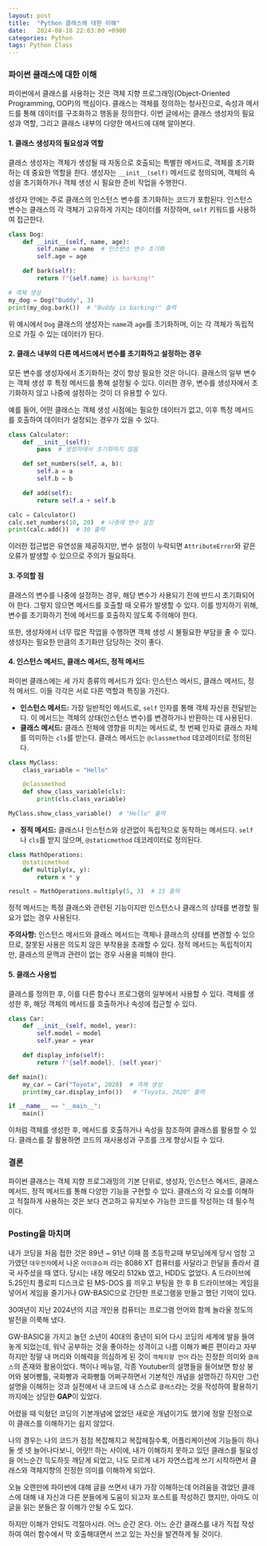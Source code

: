 ```yaml
---
layout: post
title:  "Python 클래스에 대한 이해"
date:   2024-08-18 22:03:00 +0900
categories: Python
tags: Python Class
---
```




### 파이썬 클래스에 대한 이해

파이썬에서 클래스를 사용하는 것은 객체 지향 프로그래밍(Object-Oriented Programming, OOP)의 핵심이다. 클래스는 객체를 정의하는 청사진으로, 속성과 메서드를 통해 데이터를 구조화하고 행동을 정의한다. 이번 글에서는 클래스 생성자의 필요성과 역할, 그리고 클래스 내부의 다양한 메서드에 대해 알아본다.

#### 1. 클래스 생성자의 필요성과 역할

클래스 생성자는 객체가 생성될 때 자동으로 호출되는 특별한 메서드로, 객체를 초기화하는 데 중요한 역할을 한다. 생성자는 `__init__(self)` 메서드로 정의되며, 객체의 속성을 초기화하거나 객체 생성 시 필요한 준비 작업을 수행한다.

생성자 안에는 주로 클래스의 인스턴스 변수를 초기화하는 코드가 포함된다. 인스턴스 변수는 클래스의 각 객체가 고유하게 가지는 데이터를 저장하며, `self` 키워드를 사용하여 접근한다.

```python
class Dog:
    def __init__(self, name, age):
        self.name = name  # 인스턴스 변수 초기화
        self.age = age

    def bark(self):
        return f"{self.name} is barking!"

# 객체 생성
my_dog = Dog("Buddy", 3)
print(my_dog.bark())  # "Buddy is barking!" 출력
```

위 예시에서 `Dog` 클래스의 생성자는 `name`과 `age`를 초기화하며, 이는 각 객체가 독립적으로 가질 수 있는 데이터가 된다.

#### 2. 클래스 내부의 다른 메서드에서 변수를 초기화하고 설정하는 경우

모든 변수를 생성자에서 초기화하는 것이 항상 필요한 것은 아니다. 클래스의 일부 변수는 객체 생성 후 특정 메서드를 통해 설정될 수 있다. 이러한 경우, 변수를 생성자에서 초기화하지 않고 나중에 설정하는 것이 더 유용할 수 있다.

예를 들어, 어떤 클래스는 객체 생성 시점에는 필요한 데이터가 없고, 이후 특정 메서드를 호출하여 데이터가 설정되는 경우가 있을 수 있다.

```python
class Calculator:
    def __init__(self):
        pass  # 생성자에서 초기화하지 않음

    def set_numbers(self, a, b):
        self.a = a
        self.b = b

    def add(self):
        return self.a + self.b

calc = Calculator()
calc.set_numbers(10, 20)  # 나중에 변수 설정
print(calc.add())  # 30 출력
```

이러한 접근법은 유연성을 제공하지만, 변수 설정이 누락되면 `AttributeError`와 같은 오류가 발생할 수 있으므로 주의가 필요하다.

#### 3. 주의할 점

클래스의 변수를 나중에 설정하는 경우, 해당 변수가 사용되기 전에 반드시 초기화되어야 한다. 그렇지 않으면 메서드를 호출할 때 오류가 발생할 수 있다. 이를 방지하기 위해, 변수를 초기화하기 전에 메서드를 호출하지 않도록 주의해야 한다.

또한, 생성자에서 너무 많은 작업을 수행하면 객체 생성 시 불필요한 부담을 줄 수 있다. 생성자는 필요한 만큼의 초기화만 담당하는 것이 좋다.

#### 4. 인스턴스 메서드, 클래스 메서드, 정적 메서드

파이썬 클래스에는 세 가지 종류의 메서드가 있다: 인스턴스 메서드, 클래스 메서드, 정적 메서드. 이들 각각은 서로 다른 역할과 특징을 가진다.

- **인스턴스 메서드:** 가장 일반적인 메서드로, `self` 인자를 통해 객체 자신을 전달받는다. 이 메서드는 객체의 상태(인스턴스 변수)를 변경하거나 반환하는 데 사용된다.
- **클래스 메서드:** 클래스 전체에 영향을 미치는 메서드로, 첫 번째 인자로 클래스 자체를 의미하는 `cls`를 받는다. 클래스 메서드는 `@classmethod` 데코레이터로 정의된다.

```python
class MyClass:
    class_variable = "Hello"

    @classmethod
    def show_class_variable(cls):
        print(cls.class_variable)

MyClass.show_class_variable()  # "Hello" 출력
```

- **정적 메서드:** 클래스나 인스턴스와 상관없이 독립적으로 동작하는 메서드다. `self`나 `cls`를 받지 않으며, `@staticmethod` 데코레이터로 정의된다.

```python
class MathOperations:
    @staticmethod
    def multiply(x, y):
        return x * y

result = MathOperations.multiply(5, 3)  # 15 출력
```

정적 메서드는 특정 클래스와 관련된 기능이지만 인스턴스나 클래스의 상태를 변경할 필요가 없는 경우 사용된다.

**주의사항:** 인스턴스 메서드와 클래스 메서드는 객체나 클래스의 상태를 변경할 수 있으므로, 잘못된 사용은 의도치 않은 부작용을 초래할 수 있다. 정적 메서드는 독립적이지만, 클래스의 문맥과 관련이 없는 경우 사용을 피해야 한다.

#### 5. 클래스 사용법

클래스를 정의한 후, 이를 다른 함수나 프로그램의 일부에서 사용할 수 있다. 객체를 생성한 후, 해당 객체의 메서드를 호출하거나 속성에 접근할 수 있다.

```python
class Car:
    def __init__(self, model, year):
        self.model = model
        self.year = year

    def display_info(self):
        return f"{self.model}, {self.year}"

def main():
    my_car = Car("Toyota", 2020)  # 객체 생성
    print(my_car.display_info())   # "Toyota, 2020" 출력

if __name__ == "__main__":
    main()
```

이처럼 객체를 생성한 후, 메서드를 호출하거나 속성을 참조하여 클래스를 활용할 수 있다. 클래스를 잘 활용하면 코드의 재사용성과 구조를 크게 향상시킬 수 있다.

### 결론

파이썬 클래스는 객체 지향 프로그래밍의 기본 단위로, 생성자, 인스턴스 메서드, 클래스 메서드, 정적 메서드를 통해 다양한 기능을 구현할 수 있다. 클래스의 각 요소를 이해하고 적절하게 사용하는 것은 보다 견고하고 유지보수 가능한 코드를 작성하는 데 필수적이다.

### Posting을 마치며

내가 코딩을 처음 접한 것은 89년 ~ 91년 이때 쯤 초등학교때 부모님에게 당시 엄청 고가였던 `대우전자`에서 나온 `아이큐슈퍼` 라는 8086 XT 컴퓨터를 사달라고 한달을 졸라서 결국 사주셨을 때 였다. 당시는 내장 메모리 512kb 였고, HDD도 없었다. A 드라이브에 5.25인치 플로피 디스크로 된 MS-DOS 를 끼우고 부팅을 한 후 B 드라이브에는 게임을 넣어서 게임을 즐기거나 GW-BASIC으로 간단한 프로그램을 만들고 했던 기억이 있다. 

30여년이 지난 2024년의 지금 개인용 컴퓨터는 프로그램 언어와 함께 놀라울 정도의 발전을 이룩해 냈다.

GW-BASIC을 가지고 놀던 소년이 40대의 중년이 되어 다시 코딩의 세계에 발을 들여놓게 되었는데, 워낙 공부하는 것을 좋아하는 성격이고 나름 이해가 빠른 편이라고 자부하지만 정말 내 머리와 이해력을 의심하게 된 것이 `객체지향 언어` 라는 진정한 의미와 `클래스`의 존재와 활용이었다. 
책이나 메뉴얼, 각종 Youtuber의 설명들을 들어보면 항상 붕어와 붕어빵틀, 국화빵과 국화빵틀 어쩌구하면서 기본적인 개념을 설명하긴 하지만 그런 설명을 이해하는 것과 
실전에서 내 코드에 내 스스로 `클래스`라는 것을 작성하여 활용하기 까지에는 상당한 **GAP**이 있었다.

어렸을 때 익혔던 코딩의 기본개념에 없었던 새로운 개념이기도 했기에 정말 진정으로 이 클래스를 이해하기는 쉽지 않았다. 

나의 경우는 나의 코드가 점점 복잡해지고 복잡헤질수록, 어플리케이션에 기능들이 하나둘 셋 넷 늘어나다보니, 
어랏!! 하는 사이에, 내가 이해하지 못하고 있던 클래스를 필요성을 어느순간 득도하듯 깨닫게 되었고, 나도 모르게 내가 자연스럽게 쓰기 시작하면서 
클래스와 객체지향의 진정한 의미를 이해하게 되었다. 

오늘 오랜만에 파이썬에 대해 글을 쓰면서 내가 가장 이해하는데 어려움을 겪었던 클래스에 대해 내 자신과 다른 분들에게 도움이 되고자 포스트를 작성하긴 했지만, 
아마도 이 글을 읽는 분들은 잘 이해가 안될 수도 있다.

하지만 이해가 안되도 걱절마시라. 어느 순간 온다. 어느 순간 클래스를 내가 직접 작성하여 여러 함수에서 막 호출해대면서 쓰고 있는 자신을 발견하게 될 것이다. 
